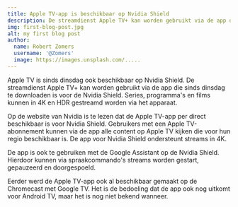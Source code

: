 ```yaml
---
title: Apple TV-app is beschikbaar op Nvidia Shield
description: De streamdienst Apple TV+ kan worden gebruikt via de app die sinds dinsdag te downloaden is voor de Nvidia Shield. Series, programma's en films kunnen in 4K en HDR gestreamd worden via het apparaat.
img: first-blog-post.jpg
alt: my first blog post
author:
  name: Robert Zomers
  username: '@Zomers'
  image: https://images.unsplash.com/.....
---
```


Apple TV is sinds dinsdag ook beschikbaar op Nvidia Shield. De streamdienst Apple TV+ kan worden gebruikt via de app die sinds dinsdag te downloaden is voor de Nvidia Shield. Series, programma's en films kunnen in 4K en HDR gestreamd worden via het apparaat.

Op de website van Nvidia is te lezen dat de Apple TV-app per direct beschikbaar is voor Nvidia Shield. Gebruikers met een Apple TV-abonnement kunnen via de app alle content op Apple TV kijken die voor hun regio beschikbaar is. De app voor Nvidia Shield ondersteunt streams in 4K.

De app is ook te gebruiken met de Google Assistant op de Nvidia Shield. Hierdoor kunnen via spraakcommando's streams worden gestart, gepauzeerd en doorgespoeld.

Eerder werd de Apple TV-app ook al beschikbaar gemaakt op de Chromecast met Google TV. Het is de bedoeling dat de app ook nog uitkomt voor Android TV, maar het is nog niet bekend wanneer.